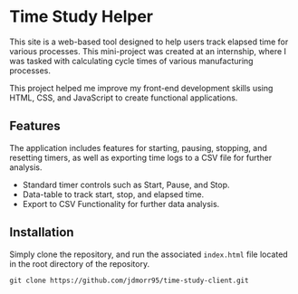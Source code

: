 # Time Study Helper
This site is a web-based tool designed to help users track elapsed time for various processes. This mini-project was created at an internship, where I was tasked with calculating cycle times of various manufacturing processes.

This project helped me improve my front-end development skills using HTML, CSS, and JavaScript to create functional applications.

## Features
The application includes features for starting, pausing, stopping, and resetting timers, as well as exporting time logs to a CSV file for further analysis.

* Standard timer controls such as Start, Pause, and Stop.
* Data-table to track start, stop, and elapsed time.
* Export to CSV Functionality for further data analysis.

## Installation

Simply clone the repository, and run the associated `index.html` file located in the root directory of the repository.

````
git clone https://github.com/jdmorr95/time-study-client.git
````
